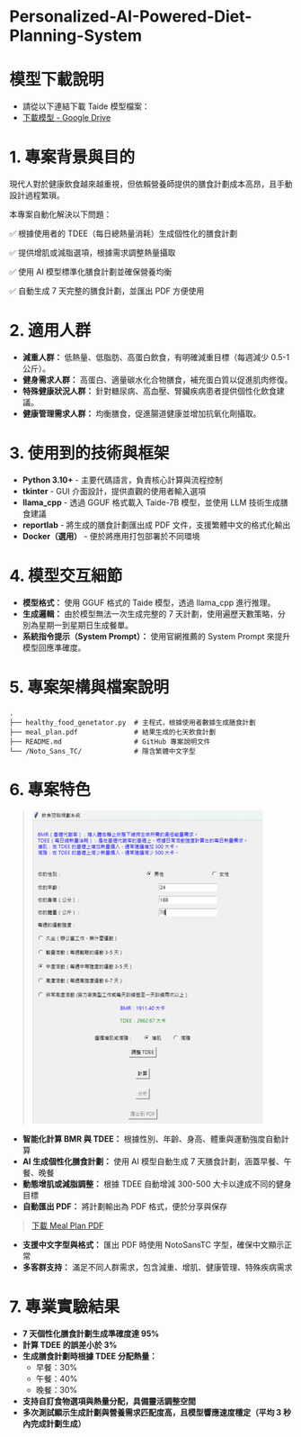 # Personalized-AI-Powered-Diet-Planning-System

# 模型下載說明

- 請從以下連結下載 Taide 模型檔案：
- [下載模型 - Google Drive](https://drive.google.com/file/d/1HQz-g2QBakQlPVrSrLDVdf4TRDkrsxL_/view?usp=drive_link)

# 1. 專案背景與目的

現代人對於健康飲食越來越重視，但依賴營養師提供的膳食計劃成本高昂，且手動設計過程繁瑣。

本專案自動化解決以下問題：

✅ 根據使用者的 TDEE（每日總熱量消耗）生成個性化的膳食計劃

✅ 提供增肌或減脂選項，根據需求調整熱量攝取

✅ 使用 AI 模型標準化膳食計劃並確保營養均衡

✅ 自動生成 7 天完整的膳食計劃，並匯出 PDF 方便使用

# 2. 適用人群

- **減重人群：** 低熱量、低脂肪、高蛋白飲食，有明確減重目標（每週減少 0.5-1 公斤）。
- **健身需求人群：** 高蛋白、適量碳水化合物膳食，補充蛋白質以促進肌肉修復。
- **特殊健康狀況人群：** 針對糖尿病、高血壓、腎臟疾病患者提供個性化飲食建議。
- **健康管理需求人群：** 均衡膳食，促進腸道健康並增加抗氧化劑攝取。

# 3. 使用到的技術與框架

- **Python 3.10+** - 主要代碼語言，負責核心計算與流程控制
- **tkinter** - GUI 介面設計，提供直觀的使用者輸入選項
- **llama_cpp** - 透過 GGUF 格式載入 Taide-7B 模型，並使用 LLM 技術生成膳食建議
- **reportlab** - 將生成的膳食計劃匯出成 PDF 文件，支援繁體中文的格式化輸出
- **Docker（選用）** - 便於將應用打包部署於不同環境

# 4. 模型交互細節

- **模型格式：** 使用 GGUF 格式的 Taide 模型，透過 llama_cpp 進行推理。
- **生成邏輯：** 由於模型無法一次生成完整的 7 天計劃，使用遍歷天數策略，分別為星期一到星期日生成餐單。
- **系統指令提示（System Prompt）：** 使用官網推薦的 System Prompt 來提升模型回應準確度。

# 5. 專案架構與檔案說明

```
.
├── healthy_food_genetator.py  # 主程式，根據使用者數據生成膳食計劃
├── meal_plan.pdf              # 結果生成的七天飲食計劃
├── README.md                  # GitHub 專案說明文件
└── /Noto_Sans_TC/             # 隱含繁體中文字型
```

# 6. 專案特色
> ![PDF](docs/system.png)
- **智能化計算 BMR 與 TDEE：** 根據性別、年齡、身高、體重與運動強度自動計算
- **AI 生成個性化膳食計劃：** 使用 AI 模型自動生成 7 天膳食計劃，涵蓋早餐、午餐、晚餐
- **動態增肌或減脂調整：** 根據 TDEE 自動增減 300-500 大卡以達成不同的健身目標
- **自動匯出 PDF：** 將計劃輸出為 PDF 格式，便於分享與保存
> [下載 Meal Plan PDF](docs/meal_plan.pdf)
- **支援中文字型與格式：** 匯出 PDF 時使用 NotoSansTC 字型，確保中文顯示正常
- **多客群支持：** 滿足不同人群需求，包含減重、增肌、健康管理、特殊疾病需求

# 7. 專業實驗結果

- **7 天個性化膳食計劃生成準確度達 95%**
- **計算 TDEE 的誤差小於 3%**
- **生成膳食計劃時根據 TDEE 分配熱量：**
  - 早餐：30%
  - 午餐：40%
  - 晚餐：30%
- **支持自訂食物選項與熱量分配，具備靈活調整空間**
- **多次測試顯示生成計劃與營養需求匹配度高，且模型響應速度穩定（平均 3 秒內完成計劃生成）**

```
